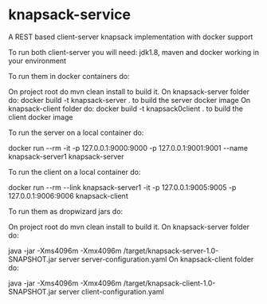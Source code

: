 # knapsack-service
A REST based client-server knapsack implementation with docker support

To run both client-server you will need: jdk1.8, maven and docker working in your environment

To run them in docker containers do:

On project root do mvn clean install to build it.
On knapsack-server folder do: docker build -t knapsack-server . to build the server docker image
On knapsack-client folder do: docker build -t knapsack0client . to build the client docker image

To run the server on a local container do: 

docker run --rm -it -p 127.0.0.1:9000:9000 -p 127.0.0.1:9001:9001 --name knapsack-server1 knapsack-server

To run the client on a local container do:

docker run --rm --link knapsack-server1  -it -p 127.0.0.1:9005:9005 -p 127.0.0.1:9006:9006 knapsack-client

To run them as dropwizard jars do:

On project root do mvn clean install to build it.
On knapsack-server folder do: 

java -jar -Xms4096m -Xmx4096m /target/knapsack-server-1.0-SNAPSHOT.jar server server-configuration.yaml
On knapsack-client folder do: 

java -jar -Xms4096m -Xmx4096m /target/knapsack-client-1.0-SNAPSHOT.jar server client-configuration.yaml
